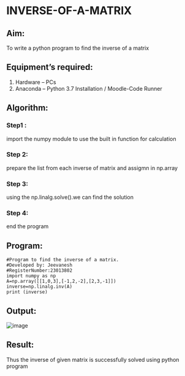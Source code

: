 # INVERSE-OF-A-MATRIX
## Aim:
To write a python program to find the inverse of a matrix
## Equipment’s required:
1. 	Hardware – PCs
2. 	Anaconda – Python 3.7 Installation / Moodle-Code Runner
## Algorithm:
### Step1 :
import the numpy module to use the built in function for calculation
### Step 2: 
prepare the list from each inverse of matrix and assigmn in np.array
### Step 3: 
using the np.linalg.solve().we can find the solution
### Step 4: 
end the program

## Program:
```
#Program to find the inverse of a matrix.
#Developed by: Jeevanesh
#RegisterNumber:23013802
import numpy as np
A=np.array([[1,0,3],[-1,2,-2],[2,3,-1]])
inverse=np.linalg.inv(A)
print (inverse)
```
## Output:
![image](https://github.com/plotswag/INVERSE-OF-A-MATRIX/assets/145822344/8c3f9172-db06-4986-b276-79355c4adfa2)
## Result:
Thus the inverse of given matrix is successfully solved using python program

